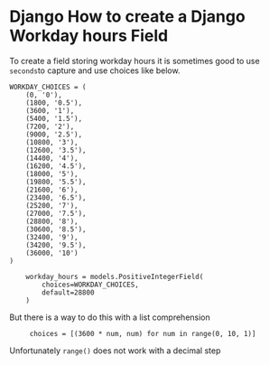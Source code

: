 # Django How to create a Django Workday hours Field

To create a field storing workday hours it is sometimes good to use `seconds`to capture and use choices like below.

    WORKDAY_CHOICES = (
        (0, '0'),
        (1800, '0.5'),
        (3600, '1'),
        (5400, '1.5'),
        (7200, '2'),
        (9000, '2.5'),
        (10800, '3'),
        (12600, '3.5'),
        (14400, '4'),
        (16200, '4.5'),
        (18000, '5'),
        (19800, '5.5'),
        (21600, '6'),
        (23400, '6.5'),
        (25200, '7'),
        (27000, '7.5'),
        (28800, '8'),
        (30600, '8.5'),
        (32400, '9'),
        (34200, '9.5'),
        (36000, '10')
    )

        workday_hours = models.PositiveIntegerField(
            choices=WORKDAY_CHOICES,
            default=28800
        )

But there is a way to do this with a list comprehension

         choices = [(3600 * num, num) for num in range(0, 10, 1)]

Unfortunately `range()` does not work with a decimal step